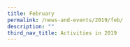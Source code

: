 ```yaml
---
title: February
permalink: /news-and-events/2019/feb/
description: ""
third_nav_title: Activities in 2019
---
```

